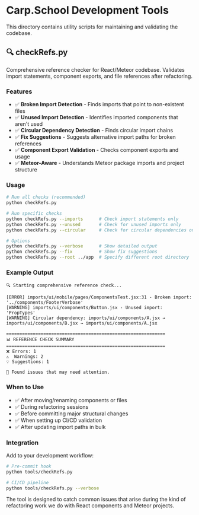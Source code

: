 # Carp.School Development Tools

This directory contains utility scripts for maintaining and validating the codebase.

## 🔍 checkRefs.py

Comprehensive reference checker for React/Meteor codebase. Validates import statements, component exports, and file references after refactoring.

### Features

- ✅ **Broken Import Detection** - Finds imports that point to non-existent files
- ✅ **Unused Import Detection** - Identifies imported components that aren't used
- ✅ **Circular Dependency Detection** - Finds circular import chains
- ✅ **Fix Suggestions** - Suggests alternative import paths for broken references
- ✅ **Component Export Validation** - Checks component exports and usage
- ✅ **Meteor-Aware** - Understands Meteor package imports and project structure

### Usage

```bash
# Run all checks (recommended)
python checkRefs.py

# Run specific checks
python checkRefs.py --imports      # Check import statements only
python checkRefs.py --unused       # Check for unused imports only
python checkRefs.py --circular     # Check for circular dependencies only

# Options
python checkRefs.py --verbose      # Show detailed output
python checkRefs.py --fix          # Show fix suggestions
python checkRefs.py --root ../app  # Specify different root directory
```

### Example Output

```
🔍 Starting comprehensive reference check...

[ERROR] imports/ui/mobile/pages/ComponentsTest.jsx:31 - Broken import: '../components/FooterVerbose'
[WARNING] imports/ui/components/Button.jsx - Unused import: 'PropTypes'
[WARNING] Circular dependency: imports/ui/components/A.jsx → imports/ui/components/B.jsx → imports/ui/components/A.jsx

============================================================
📊 REFERENCE CHECK SUMMARY
============================================================
❌ Errors: 1
⚠️  Warnings: 2
💡 Suggestions: 1

🔧 Found issues that may need attention.
```

### When to Use

- ✅ After moving/renaming components or files
- ✅ During refactoring sessions
- ✅ Before committing major structural changes
- ✅ When setting up CI/CD validation
- ✅ After updating import paths in bulk

### Integration

Add to your development workflow:

```bash
# Pre-commit hook
python tools/checkRefs.py

# CI/CD pipeline
python tools/checkRefs.py --verbose
```

The tool is designed to catch common issues that arise during the kind of refactoring work we do with React components and Meteor projects.

